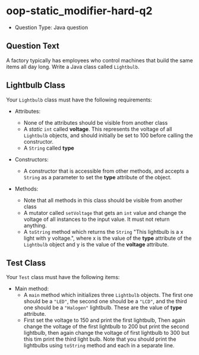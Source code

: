 # oop-static_modifier-hard-q2

- Question Type: Java question

## Question Text

A factory typically has employees who control machines that build the same items all day long. Write a Java class called
`Lightbulb`.

## Lightbulb Class

Your `Lightbulb` class must have the following requirements:

- Attributes:
    - None of the attributes should be visible from another class
    - A _static_ `int` called **voltage**. This represents the voltage of all `Lightbulb` objects,
      and should initially be set to 100 before calling the constructor.
    - A `String` called **type**

- Constructors:
    - A constructor that is accessible from other methods, and accepts a `String` as a parameter to set the **type**
      attribute of the object.

- Methods:
    - Note that all methods in this class should be visible from another class
    - A mutator called `setVoltage` that gets an `int` value and change the voltage of all instances to the input value.
      It must not return anything.
    - A `toString` method which returns the `String` "This lightbulb is a x light with y voltage.", where x is the value
      of the **type** attribute of the `Lightbulb` object and y is the value of the **voltage** attribute.

## Test Class

Your `Test` class must have the following items:

- Main method:
    - A `main` method which initializes three `Lightbulb` objects. The first one should be a `"LED"`, the second one
      should be a `"LCD"`, and the third one should be a `"Halogen"` lightbulb. These are the value of **type**
      attribute.
    - First set the voltage to 150 and print the first lightbulb, Then again change the voltage of the first lightbulb
      to 200 but print the second lightbulb, then again change the voltage of first lightbulb to 300 but this tim print
      the third light bulb. Note that you should print the lightbulbs using `toString` method and each in a separate
      line.
